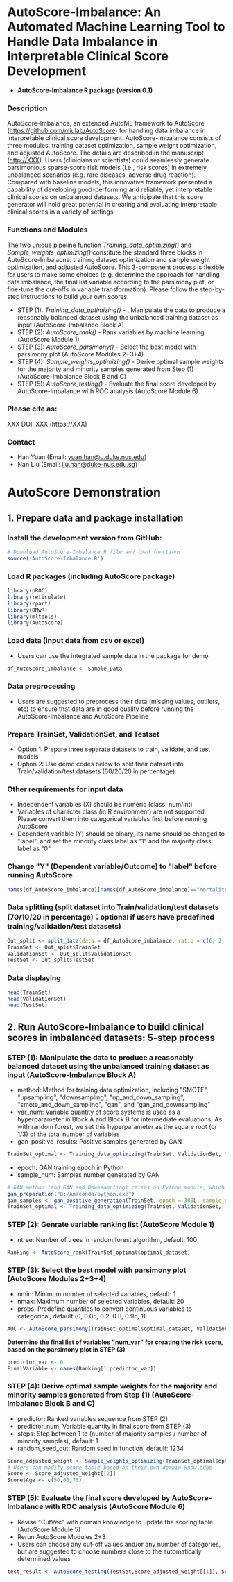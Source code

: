 # AutoScore-Imbalance: An Automated Machine Learning Tool to Handle Data Imbalance in Interpretable Clinical Score Development

- **AutoScore-Imbalance R package (version 0.1)**

### Description

AutoScore-Imbalance, an extended AutoML framework to AutoScore (<https://github.com/nliulab/AutoScore>) for handling data imbalance in interpretable clinical score development. AutoScore-Imbalance consists of three modules: training dataset optimization, sample weight optimization, and adjusted AutoScore. The details are described in the manuscript (<http://XXX>). Users (clinicians or scientists) could seamlessly generate parsimonious sparse-score risk models (i.e., risk scores) in extremely unbalanced scenarios (e.g. rare diseases, adverse drug reaction). Compared with baseline models, this innovative framework presented a capability of developing good-performing and reliable, yet interpretable clinical scores on unbalanced datasets. We anticipate that this score generator will hold great potential in creating and evaluating interpretable clinical scores in a variety of settings.

### Functions and Modules

The two unique pipeline function *Training_data_optimizing()* and *Sample_weights_optimizing()* constitute the standard three blocks in AutoScore-Imbalacne: training dataset optimization and sample weight optimization, and adjusted AutoScore. This 3-component process is flexible for users to make some choices (e.g. determine the approach for handling data imbalance, the final list variable according to the parsimony plot, or fine-tune the cut-offs in variable transformation). Please follow the step-by-step instructions to build your own scores.

* STEP (1): *Training_data_optimizing()* - , Manipulate the data to produce a reasonably balanced dataset using the unbalanced training dataset as input (AutoScore-Imbalance Block A) 
* STEP (2): *AutoScore_rank()* - Rank variables by machine learning (AutoScore Module 1)
* STEP (3): *AutoScore_parsimony()* - Select the best model with parsimony plot (AutoScore Modules 2+3+4)
* STEP (4): *Sample_weights_optimizing()* - Derive optimal sample weights for the majority and minority samples generated from Step (1) (AutoScore-Imbalance Block B and C) 
* STEP (5): *AutoScore_testing()* - Evaluate the final score developed by AutoScore-Imbalance with ROC analysis (AutoScore Module 6)

### Please cite as:
XXX
DOI: XXX (https://XXX)

### Contact
- Han Yuan (Email: <yuan.han@u.duke.nus.edu>)
- Nan Liu (Email: <liu.nan@duke-nus.edu.sg>)

# **AutoScore Demonstration**

## **1. Prepare data and package installation**
### Install the development version from GitHub:

```r
# Download AutoScore-Imbalance R file and load functions
source('AutoScore-Imbalance.R')
```

### Load R packages (including AutoScore package)
```r
library(pROC)
library(reticulate)
library(rpart)
library(DMwR)
library(mltools)
library(AutoScore)
```

### Load data (input data from csv or excel)
- Users can use the integrated sample data in the package for demo
```r
df_AutoScore_imbalance <- Sample_Data
```

### Data preprocessing
- Users are suggested to preprocess their data (missing values, outliers, etc) to ensure that data are in good quality before running the AutoScore-Imbalance and AutoScore Pipeline

### Prepare TrainSet, ValidationSet, and Testset
- Option 1: Prepare three separate datasets to train, validate, and test models
- Option 2: Use demo codes below to split their dataset into Train/validation/test datasets (60/20/20 in percentage)

### Other requirements for input data
- Independent variables (X) should be numeric (class: num/int)
- Variables of character class (in R environment) are not supported. Please convert them into categorical variables first before running AutoScore
- Dependent variable (Y) should be binary, its name should be changed to "label", and set the minority class label as "1" and the majority class label as "0"

### Change "Y" (Dependent variable/Outcome) to "label" before running AutoScore
```r
names(df_AutoScore_imbalance)[names(df_AutoScore_imbalance)=="Mortality_inpatient"] <- "label"
```

### Data splitting (split dataset into Train/validation/test datasets (70/10/20 in percentage)；optional if users have predefined training/validation/test datasets)
```r
Out_split <- split_data(data = df_AutoScore_imbalance, ratio = c(6, 2, 2))
TrainSet <- Out_split$TrainSet
ValidationSet <- Out_split$ValidationSet
TestSet <- Out_split$TestSet
```

### Data displaying
```r
head(TrainSet)
head(ValidationSet)
head(TestSet)
```

## **2. Run AutoScore-Imbalance to build clinical scores in imbalanced datasets: 5-step process**

### STEP (1): Manipulate the data to produce a reasonably balanced dataset using the unbalanced training dataset as input (AutoScore-Imbalance Block A) 
- method: Method for training data optimization, including "SMOTE", "upsampling", "downsampling", "up_and_down_sampling", "smote_and_down_sampling", "gan", and "gan_and_downsampling"
- var_num: Variable quantity of score systems is used as a hyperparameter in Block A and Block B for intermediate evaluations; As with random forest, we set this hyperparameter as the square root (or 1/3) of the total number of variables
- gan_positive_results: Positive samples generated by GAN
```r
TrainSet_optimal <- Training_data_optimizing(TrainSet, ValidationSet, "SMOTE", 7)
```

- epoch: GAN training epoch in Python
- sample_num: Samples number generated by GAN
```r
# GAN method (and GAN and Downsampling) relies on Python module, which should be specified
gan_preparation("D:/Anaconda/python.exe")
gan_samples <- gan_positive_generation(TrainSet, epoch = 300L, sample_num = 50000L)
TrainSet_optimal <- Training_data_optimizing(TrainSet, ValidationSet, method = "gan", var_num = 7, gan_positive_results = gan_samples)
```

### STEP (2): Genrate variable ranking list (AutoScore Module 1)
- ntree: Number of trees in random forest algorithm, default: 100
```r
Ranking <- AutoScore_rank(TrainSet_optimal$optimal_dataset)
```

### STEP (3): Select the best model with parsimony plot (AutoScore Modules 2+3+4)
- nmin: Minimum number of selected variables, default: 1
- nmax: Maximum number of selected variables, default: 20
- probs: Predefine quantiles to convert continuous variables to categorical, default:(0, 0.05, 0.2, 0.8, 0.95, 1)
```r
AUC <- AutoScore_parsimony(TrainSet_optimal$optimal_dataset, ValidationSet, rank=Ranking, nmin=1, nmax=20, probs=c(0, 0.05, 0.2, 0.8, 0.95, 1))
```

**Determine the final list of variables "num_var" for creating the risk score, based on the parsimony plot in STEP (3)**
```r
predictor_var <- 6
FinalVariable <- names(Ranking[1:predictor_var])
```

### STEP (4): Derive optimal sample weights for the majority and minority samples generated from Step (1) (AutoScore-Imbalance Block B and C) 
- predictor: Ranked variables sequence from STEP (2)
- predictor_num: Variable quantity in final score from STEP (3)
- steps: Step between 1 to (number of majority samples / number of minority samples), default: 1
- random_seed_out: Random seed in function, default: 1234
```r
Score_adjusted_weight <- Sample_weights_optimizing(TrainSet_optimal$optimal_dataset, ValidationSet, Ranking, predictor_num = predictor_var)
# Users can modify score table based on their own domain knowledge
Score <- Score_adjusted_weight[[2]]
Score$Age <- c(50,65,75)
```

### STEP (5): Evaluate the final score developed by AutoScore-Imbalance with ROC analysis (AutoScore Module 6) 
- Revise "CutVec" with domain knowledge to update the scoring table (AutoScore Module 5)
- Rerun AutoScore Modules 2+3
- Users can choose any cut-off values and/or any number of categories, but are suggested to choose numbers close to the automatically determined values
```r
test_result <- AutoScore_testing(TestSet,Score_adjusted_weight[[1]], Score, Score_adjusted_weight[[3]])
```
